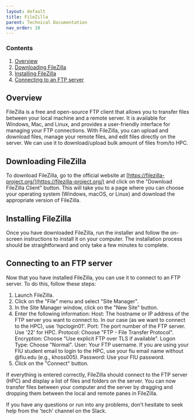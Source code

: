 ```yaml
---
layout: default
title: FileZilla
parent: Technical Documentation
nav_order: 10
---
```


### Contents
1. [Overview](#overview)
2. [Downloading FileZilla](#Downloading-FileZilla)
3. [Installing FileZilla](#Installing-FileZilla)
4. [Connecting to an FTP server](#Connecting-to-an-FTP-server)

## Overview

FileZilla is a free and open-source FTP client that allows you to transfer files between your local machine and a remote server. It is available for Windows, Mac, and Linux, and provides a user-friendly interface for managing your FTP connections. With FileZilla, you can upload and download files, manage your remote files, and edit files directly on the server. We can use it to download/upload bulk amount of files from/to HPC. 

## Downloading FileZilla
To download FileZilla, go to the official website at [https://filezilla-project.org/](https://filezilla-project.org/) and click on the "Download FileZilla Client" button. This will take you to a page where you can choose your operating system (Windows, macOS, or Linux) and download the appropriate version of FileZilla.

## Installing FileZilla
Once you have downloaded FileZilla, run the installer and follow the on-screen instructions to install it on your computer. The installation process should be straightforward and only take a few minutes to complete.

## Connecting to an FTP server
Now that you have installed FileZilla, you can use it to connect to an FTP server. To do this, follow these steps:

1. Launch FileZilla.
2. Click on the "File" menu and select "Site Manager".
3. In the Site Manager window, click on the "New Site" button.
4. Enter the following information:
Host: The hostname or IP address of the FTP server you want to connect to. In our case (as we want to connect to the HPC), use 'hpclogin01'.
Port: The port number of the FTP server. Use '22' for HPC. 
Protocol: Choose "FTP - File Transfer Protocol".
Encryption: Choose "Use explicit FTP over TLS if available".
Logon Type: Choose "Normal".
User: Your FTP username. If you are using your FIU student email to login to the HPC, use your fiu email name without @fiu.edu (e.g., khoss005).
Password: Use your FIU password.
5. Click on the "Connect" button.

If everything is entered correctly, FileZilla should connect to the FTP server (HPC) and display a list of files and folders on the server. You can now transfer files between your computer and the server by dragging and dropping them between the local and remote panes in FileZilla.

If you have any questions or run into any problems, don't hesitate to seek help from the 'tech' channel on the Slack.






